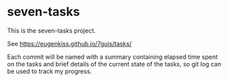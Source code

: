 # seven-tasks

This is the seven-tasks project.

See https://eugenkiss.github.io/7guis/tasks/

Each commit will be named with a summary containing elapsed time spent on the tasks and brief details of the current
state of the tasks, so git log can be used to track my progress.
